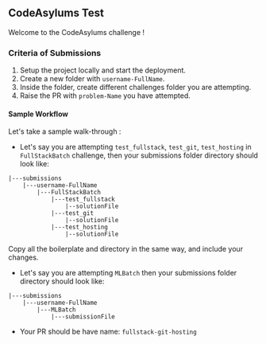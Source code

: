 ## CodeAsylums Test

Welcome to the CodeAsylums challenge !

### Criteria of Submissions

1. Setup the project locally and start the deployment.
2. Create a new folder with `username-FullName`.
3. Inside the folder, create different challenges folder you are attempting.
4. Raise the PR with `problem-Name` you have attempted.

#### Sample Workflow
Let's take a sample walk-through :

- Let's say you are attempting `test_fullstack`, `test_git`, `test_hosting` 
in `FullStackBatch` challenge, then your submissions folder directory should look like:

```
|---submissions
    |---username-FullName
        |---FullStackBatch
            |---test_fullstack
                |--solutionFile
            |---test_git
                |--solutionFile
            |---test_hosting
                |--solutionFile
```

Copy all the boilerplate and directory in the same way, and include your changes.

- Let's say you are attempting `MLBatch` then your submissions folder directory should look like:

```
|---submissions
    |---username-FullName
        |---MLBatch
            |---submissionFile
```

- Your PR should be have name: 
`fullstack-git-hosting`